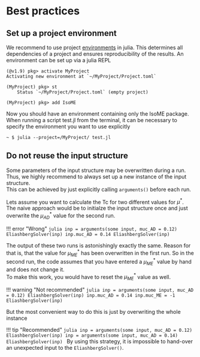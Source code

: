 # Best practices
## Set up a project environment
We recommend to use project [environments](https://docs.julialang.org/en/v1/manual/code-loading/#Environments-1) in julia. This determines all dependencies of a project and ensures reproducibility of the results. An environment can be set up via a julia REPL
```julia-repl
(@v1.9) pkg> activate MyProject
Activating new environment at `~/MyProject/Project.toml`

(MyProject) pkg> st
    Status `~/MyProject/Project.toml` (empty project)

(MyProject) pkg> add IsoME
```
Now you should have an environment containing only the IsoME package. 
When running a script test.jl from the terminal, it can be necessary to specify the environment you want to use explicitly
```console
~ $ julia --project=/MyProject/ test.jl
```


## Do not reuse the input structure
Some parameters of the input structure may be overwritten during a run.  
Thus, we highly recommend to always set up a new instance of the input structure.  
This can be achieved by just explicitly calling `arguments()` before each run. 

Lets assume you want to calculate the Tc for two different values for $\mu^*$.  
The naive approach would be to initialze the input structure once and just overwrite the $\mu^*_{AD}$ value for the second run.

!!! error "Wrong"
    ```julia
    inp = arguments(some input, muc_AD = 0.12)
    EliashbergSolver(inp)
    inp.muc_AD = 0.14
    EliashbergSolver(inp)
    ```

The output of these two runs is astonishingly exactly the same.
Reason for that is, that the value for $\mu^*_{ME}$ has been overwritten in the first run. So in the second run, the code assumes that you have entered a $\mu^*_{ME}$ value by hand and does not change it.   
To make this work, you would have to reset the $\mu^*_{ME}$ value as well.

!!! warning "Not recommended"
    ```julia
    inp = arguments(some input, muc_AD = 0.12)
    EliashbergSolver(inp)
    inp.muc_AD = 0.14
    inp.muc_ME = -1
    EliashbergSolver(inp)
    ```

But the most convenient way to do this is just by overwriting the whole instance

!!! tip "Recommended"
    ```julia
    inp = arguments(some input, muc_AD = 0.12)
    EliashbergSolver(inp)
    inp = arguments(some input, muc_AD = 0.14)
    EliashbergSolver(inp)
    ```
By using this strategy, it is impossible to hand-over an unexpected input to the `EliashbergSolver()`.


